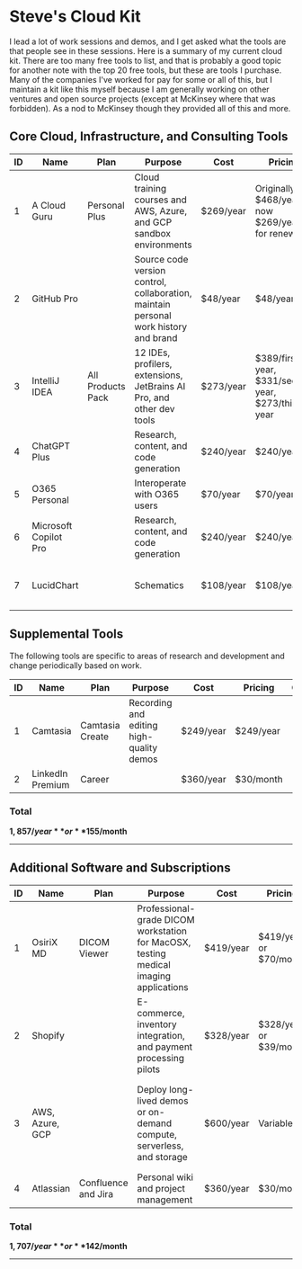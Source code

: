 # Steve's Cloud Kit

I lead a lot of work sessions and demos, and I get asked what the tools are that
people see in these sessions. Here is a summary of my current cloud kit.
There are too many free tools to list, and that is probably a good topic for
another note with the top 20 free tools, but these are tools I purchase. 
Many of the companies I've worked for pay for some or all of this, but I 
maintain a kit like this myself because I am generally working on other
ventures and open source projects (except at McKinsey where that was forbidden).
As a nod to McKinsey though they provided all of this and more.

## Core Cloud, Infrastructure, and Consulting Tools

| ID | Name            | Plan             | Purpose                                                          | Cost         | Pricing                     | Comments                                                                                   |
|----|-----------------|------------------|------------------------------------------------------------------|--------------|-----------------------------|-------------------------------------------------------------------------------------------|
| 1  | A Cloud Guru    | Personal Plus    | Cloud training courses and AWS, Azure, and GCP sandbox environments | $269/year   | Originally $468/year, now $269/year for renewals |                                                                                           |
| 2  | GitHub Pro      |                  | Source code version control, collaboration, maintain personal work history and brand | $48/year    | $48/year                   | Additional fee for GitHub Copilot, often covered by affiliated organizations or employers |
| 3  | IntelliJ IDEA   | All Products Pack | 12 IDEs, profilers, extensions, JetBrains AI Pro, and other dev tools | $273/year   | $389/first year, $331/second year, $273/third year | Many use Microsoft Visual Studio (VS) Code as it is free and open source                  |
| 4  | ChatGPT Plus    |                  | Research, content, and code generation                           | $240/year   | $240/year                  | Often covered by employers or projects                                                   |
| 5  | O365 Personal   |                  | Interoperate with O365 users                                     | $70/year    | $70/year                   |                                                                                           |
| 6  | Microsoft Copilot Pro |            | Research, content, and code generation                           | $240/year   | $240/year                  | Often covered by employers or projects                                                   |
| 7  | LucidChart      |                  | Schematics                                                      | $108/year   | $108/year                  |  Often covered by employers or projects                                                                                         |

## Supplemental Tools

The following tools are specific to areas of research and development and change periodically based on work.

| ID | Name              | Plan          | Purpose                                                      | Cost          | Pricing         | Comments |
|----|-------------------|---------------|--------------------------------------------------------------|---------------|-----------------|----------|
| 1  | Camtasia          | Camtasia Create | Recording and editing high-quality demos                    | $249/year     | $249/year       |          |
| 2  | LinkedIn Premium  | Career        |                                                              | $360/year     | $30/month       |          |

### Total
**$1,857/year** or **$155/month**

---

## Additional Software and Subscriptions

| ID | Name             | Plan                | Purpose                                                                               | Cost      | Pricing                | Comments                                                                                     |
|----|------------------|---------------------|---------------------------------------------------------------------------------------|-----------|------------------------|---------------------------------------------------------------------------------------------|
| 1  | OsiriX MD        | DICOM Viewer        | Professional-grade DICOM workstation for MacOSX, testing medical imaging applications | $419/year | $419/year or $70/month |                                                                                             |
| 2  | Shopify          |                     | E-commerce, inventory integration, and payment processing pilots                      | $328/year | $328/year or $39/month |                                                                                             |
| 3  | AWS, Azure, GCP  |                     | Deploy long-lived demos or on-demand compute, serverless, and storage                 | $600/year | Variable               | Sandbox use covered by A Cloud Guru, but long-lived demos require additional subscriptions |
| 4  | Atlassian        | Confluence and Jira | Personal wiki and project management                                                  | $360/year | $30/month              |                                                                                             |

### Total
**$1,707/year** or **$142/month**

---